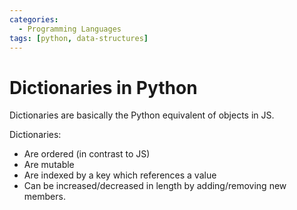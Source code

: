 ```yaml
---
categories:
  - Programming Languages
tags: [python, data-structures]
---
```


# Dictionaries in Python

Dictionaries are basically the Python equivalent of objects in JS.

Dictionaries:

- Are ordered (in contrast to JS)
- Are mutable
- Are indexed by a key which references a value
- Can be increased/decreased in length by adding/removing new members.
